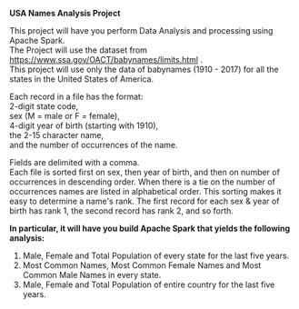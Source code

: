 **USA Names Analysis Project**  
  
This project will have you perform Data Analysis and processing using Apache Spark.   
The Project will use the dataset from https://www.ssa.gov/OACT/babynames/limits.html .  
This project will use only the data of babynames (1910 - 2017) for all the states in the United States of America.   
  
Each record in a file has the format:   
2-digit state code,   
sex (M = male or F = female),   
4-digit year of birth (starting with 1910),   
the 2-15 character name,   
and the number of occurrences of the name.    

Fields are delimited with a comma.   
Each file is sorted first on sex, then year of birth, and then on number of occurrences in descending order. When there is a tie on the number of occurrences names are listed in alphabetical order. This sorting makes it easy to determine a name's rank. The first record for each sex & year of birth has rank 1, the second record has rank 2, and so forth.  
    
**In particular, it will have you build Apache Spark that yields the following analysis:**    
1. Male, Female and Total Population of every state for the last five years.  
2. Most Common Names, Most Common Female Names and Most Common Male Names in every state.    
3. Male, Female and Total Population of entire country for the last five years.  
